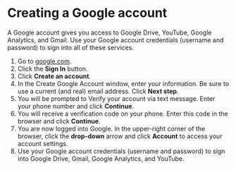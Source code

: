 # Creating a Google account

A Google account gives you access to Google Drive, YouTube, Google Analytics, and Gmail. Use your Google account credentials \(username and password\) to sign into all of these services.

1. Go to [google.com](https://www.google.com/).
2. Click the **Sign In** button.
3. Click **Create an account**.
4. In the Create Google Account window, enter your information. Be sure to use a current \(and real\) email address. Click **Next step**.
5. You will be prompted to Verify your account via text message. Enter your phone number and click **Continue**.
6. You will receive a verification code on your phone. Enter this code in the browser and click **Continue**.
7. You are now logged into Google. In the upper-right corner of the browser, click the **drop-down** arrow and click **Account** to access your account settings. 
8. Use your Google account credentials \(username and password\) to sign into Google Drive, Gmail, Google Analytics, and YouTube.



